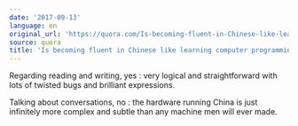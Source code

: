 ```yaml
---
date: '2017-09-13'
language: en
original_url: 'https://quora.com/Is-becoming-fluent-in-Chinese-like-learning-computer-programming/answer/Clément-Renaud'
source: quora
title: 'Is becoming fluent in Chinese like learning computer programming?'
---
```


Regarding reading and writing, yes : very logical and straightforward
with lots of twisted bugs and brilliant expressions.

Talking about conversations, no : the hardware running China is just
infinitely more complex and subtle than any machine men will ever made.
